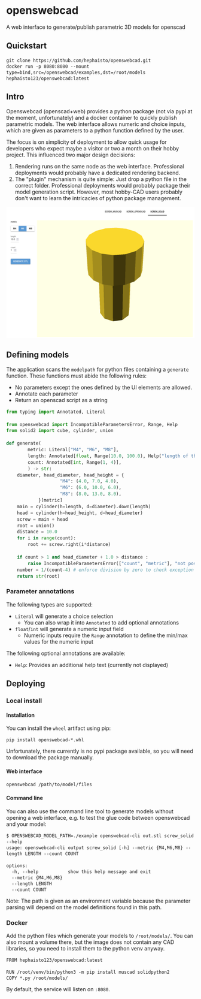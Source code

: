 # openswebcad
A web interface to generate/publish parametric 3D models for openscad

## Quickstart
```
git clone https://github.com/hephaisto/openswebcad.git
docker run -p 8080:8080 --mount type=bind,src=/openswebcad/examples,dst=/root/models hephaisto123/openswebcad:latest
```

## Intro
Openswebcad (openscad+web) provides a python package (not via pypi at the moment, unfortunately) and a docker container to quickly publish parametric models.
The web interface allows numeric and choice inputs, which are given as parameters to a python function defined by the user.

The focus is on simplicity of deployment to allow quick usage for developers who expect maybe a visitor or two a month on their hobby project.
This influenced two major design decisions:
1. Rendering runs on the same node as the web interface. Professional deployments would probably have a dedicated rendering backend.
2. The "plugin" mechanism is quite simple: Just drop a python file in the correct folder. Professional deployments would probably package their model generation script. However, most hobby-CAD users probably don't want to learn the intricacies of python package management.

![example screenshot](./example/solidpython_example.png)


## Defining models

The application scans the `modelpath` for python files containing a `generate` function. 
These functions must abide the following rules:
* No parameters except the ones defined by the UI elements are allowed.
* Annotate each parameter
* Return an openscad script as a string

```python
from typing import Annotated, Literal

from openswebcad import IncompatibleParametersError, Range, Help
from solid2 import cube, cylinder, union

def generate(
        metric: Literal["M4", "M6", "M8"], 
        length: Annotated[float, Range(10.0, 100.0), Help("length of the screw (lower part only)")], 
        count: Annotated[int, Range(1, 4)],
        ) -> str:
    diameter, head_diameter, head_height = {
                    "M4": (4.0, 7.0, 4.0),
                    "M6": (6.0, 10.0, 6.0),
                    "M8": (8.0, 13.0, 8.0),
            }[metric]
    main = cylinder(h=length, d=diameter).down(length)
    head = cylinder(h=head_height, d=head_diameter)
    screw = main + head
    root = union()
    distance = 10.0
    for i in range(count):
        root += screw.right(i*distance)

    if count > 1 and head_diameter + 1.0 > distance :
        raise IncompatibleParametersError(["count", "metric"], "not possible to generate multiple screws - objects would collide")
    number = 1/(count-4) # enforce division by zero to check exception
    return str(root)
```

### Parameter annotations
The following types are supported:
* `Literal` will generate a choice selection
  * You can also wrap it into `Annotated` to add optional annotations
* `float`/`int` will generate a numeric input field
  * Numeric inputs require the `Range` annotation to define the min/max values for the numeric input
 
The following optional annotations are available:
* `Help`: Provides an additional help text (currently not displayed)

## Deploying

### Local install

#### Installation
You can install the `wheel` artifact using pip:
```
pip install openswebcad-*.whl
```
Unfortunately, there currently is no pypi package available, so you will need to download the package manually.

#### Web interface

```
openswebcad /path/to/model/files
```

#### Command line

You can also use the command line tool to generate models without opening a web interface, e.g. to test the glue code between openswebcad and your model:
```
$ OPENSWEBCAD_MODEL_PATH=./example openswebcad-cli out.stl screw_solid --help
usage: openswebcad-cli output screw_solid [-h] --metric {M4,M6,M8} --length LENGTH --count COUNT

options:
  -h, --help           show this help message and exit
  --metric {M4,M6,M8}
  --length LENGTH
  --count COUNT
```
Note: The path is given as an environment variable because the parameter parsing will depend on the model definitions found in this path.


### Docker
Add the python files which generate your models to `/root/models/`.
You can also mount a volume there, but the image does not contain any CAD libraries, so you need to install them to the python venv anyway.

```docker
FROM hephaisto123/openswebcad:latest

RUN /root/venv/bin/python3 -m pip install muscad solidpython2
COPY *.py /root/models/
```

By default, the service will listen on `:8080`.
